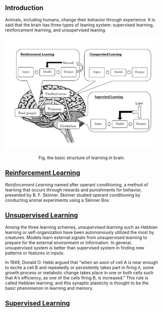 ## Introduction
Animals, including humans, change their behavior through experience. It is said that the brain has three types of leaning system: supervised learning, reinforcement learning, and unsupervised leaning.

<p align="center">
  <img src="/assets/Brain_DL.PNG"/>
</p>
<center>Fig. the basic structure of learning in brain.</center>

## [Reinforcement Learning](/examples/reinforcement_learning)
*Reinforcement Learning* named after operant conditioning, a method of learning that occurs through rewards and punishments for behavior, presented by B. F. Skinner. Skinner studied operant conditioning by conducting animal experiments using a Skinner Box.

## [Unsupervised Learning](/examples/unsupervised_learning)
Among the three learning schemes, *unsupervised learning* such as Hebbian learning or self-organization have been autonomously  utilized the most by creatures. Models learn external signals from unsupervised learning to prepare for the external environment or information. In general, unsupervised system is better than supervised system in finding new patterns or features in inputs.

In 1949, Donald O. Hebb argued that "when an axon of cell A is near enough to excite a cell B and repeatedly or persistently takes part in firing it, some growth process or metabolic change takes place in one or both cells such that A's efficiency, as one of the cells firing B, is increased." This rule is called Hebbian learning; and this synaptic plasticity is thought to be the basic phenomenon in learning and memory.

## [Supervised Learning](/examples/supervised_learning) 
